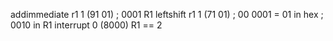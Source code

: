 addimmediate r1 1 (91 01) 	; 0001 R1
leftshift r1 1 (71 01) 	; 00 0001 = 01 in hex ; 0010 in R1
interrupt 0 (8000)
R1 == 2

